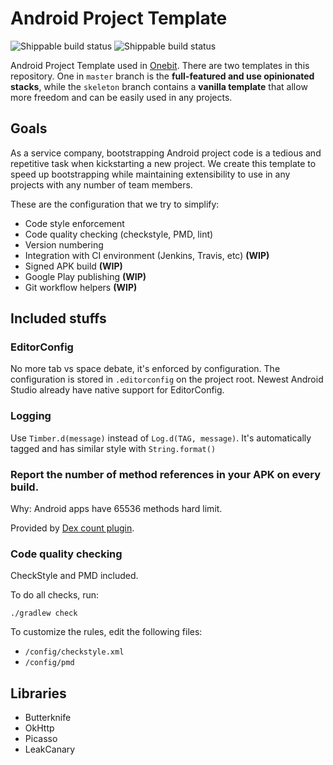 # Android Project Template

![Shippable build status](https://img.shields.io/shippable/5590ad61edd7f2c05243c73e/master.svg?label=Master)
![Shippable build status](https://img.shields.io/shippable/5590ad61edd7f2c05243c73e/skeleton.svg?label=Skeleton)

Android Project Template used in [Onebit](http://onebitmedia.com). There are two templates in this repository. One in `master` branch is the **full-featured and use opinionated stacks**, while the `skeleton` branch contains a **vanilla template** that allow more freedom and can be easily used in any projects.

## Goals

As a service company, bootstrapping Android project code is a tedious and repetitive task when kickstarting a new project. We create this template to speed up bootstrapping while maintaining extensibility to use in any projects with any number of team members. 

These are the configuration that we try to simplify:

* Code style enforcement
* Code quality checking (checkstyle, PMD, lint)
* Version numbering
* Integration with CI environment (Jenkins, Travis, etc) **(WIP)**
* Signed APK build **(WIP)**
* Google Play publishing **(WIP)** 
* Git workflow helpers **(WIP)**

## Included stuffs

### EditorConfig

No more tab vs space debate, it's enforced by configuration. The configuration is stored in `.editorconfig` on the project root. Newest Android Studio already have native support for EditorConfig. 

### Logging

Use `Timber.d(message)` instead of `Log.d(TAG, message)`. It's automatically tagged and has similar style with `String.format()`

### Report the number of method references in your APK on every build.

Why: Android apps have 65536 methods hard limit. 

Provided by [Dex count plugin](https://android-arsenal.com/details/1/1940). 

### Code quality checking

CheckStyle and PMD included.

To do all checks, run:

```
./gradlew check
```

To customize the rules, edit the following files:

* `/config/checkstyle.xml`
* `/config/pmd`

## Libraries

* Butterknife
* OkHttp
* Picasso
* LeakCanary
